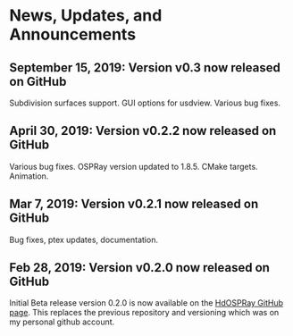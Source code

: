 News, Updates, and Announcements
================================

September 15, 2019: Version v0.3 now released on GitHub
--------------------------------------------------

Subdivision surfaces support. GUI options 
for usdview.  Various bug fixes.

April 30, 2019: Version v0.2.2 now released on GitHub
--------------------------------------------------

Various bug fixes.  OSPRay version updated to 1.8.5.  CMake targets.  Animation.

Mar 7, 2019: Version v0.2.1 now released on GitHub
--------------------------------------------------

Bug fixes, ptex updates, documentation.

Feb 28, 2019: Version v0.2.0 now released on GitHub
--------------------------------------------------

Initial Beta release version 0.2.0 is now available on the [HdOSPRay
GitHub page](https://github.com/ospray/hdospray/releases/v0.2.0).
This replaces the previous repository and versioning which was on my
personal github account.

